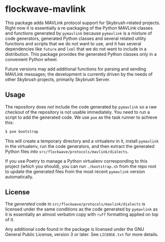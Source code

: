 flockwave-mavlink
=================

This package adds MAVLink protocol support for Skybrush-related projects.
Right now it is essentially a re-packaging of the Python MAVLink classes
and functions generated by `pymavlink` because `pymavlink` is a mixture
of code generators, generated Python classes and several related utility
functions and scripts that we do not want to use, and it has several
dependencies like `future` and `lxml` that we do not want to include in a
distribution. This package provides the generated Python classes only in
a convenient Python wheel.

Future versions may add additional functions for parsing and sending MAVLink
messages; the development is currently driven by the needs of other Skybrush
projects, primarily Skybrush Server.

Usage
-----

The repository does _not_ include the code generated by `pymavlink` so a raw
checkout of the repository is not usable immediately. You need to run a script
to add the generated code. We use `poe` as the task runner to achieve this:

```sh
$ poe bootstrap
```

This will create a temporary directory and a virtualenv in it, install
`pymavlink` in the virtualenv, run the code generators, and then extract the
generated Python files into `src/flockwave/protocols/mavlink/dialects`.

If you use Poetry to manage a Python virtualenv corresponding to this project
(which you should), you can run ``./bootstrap.sh`` from the repo root to
update the generated files from the most recent `pymavlink` version
automatically.

License
-------

The _generated_ code in `src/flockwave/protocols/mavlink/dialects` is
licensed under the same conditions as the code generated by `pymavlink`
as it is essentially an almost verbatim copy with `ruff` formatting applied
on top of it.

Any additional code found in the package is licensed under the GNU General
Public License, version 3 or later. See `LICENSE.txt` for more details.
